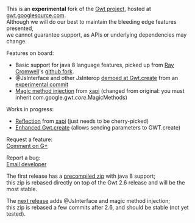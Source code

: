 This is an **experimental** fork of the [Gwt project](gwtproject.org), hosted at [gwt.googlesource.com](https://gwt.googlesource.com/gwt/).  
Although we will do our best to maintain the bleeding edge features presented,  
we cannot guarantee support, as APIs or underlying dependencies may change.


Features on board:  
* Basic support for java 8 language features, picked up from [Ray Cromwell](plus.google.com/+RayCromwell)'s [github fork](https://github.com/cromwellian/gwt-sandbox/tree/java8).  
* @JsInterface and other JsInterop [demoed at Gwt.create](http://gwtcreate.com/videos/#future-of-gwt) from an [experimental commit](https://gwt-review.googlesource.com/#/c/5567/)  
* [Magic method injection](https://github.com/WeTheInternet/xapi/tree/master/gwt/gwt-method-inject) from [xapi](https://github.com/WeTheInternet/xapi) (changed from original: you must inherit com.google.gwt.*core*.MagicMethods)

Works in progress:  
* [Reflection](https://github.com/WeTheInternet/xapi/tree/master/gwt/gwt-reflect) from [xapi](https://github.com/WeTheInternet/xapi) (just needs to be cherry-picked)
* [Enhanced Gwt.create](https://github.com/andrestesti/gwt-rebindingmethods) (allows sending parameters to GWT.create)

Request a feature:  
[Comment on G+](https://plus.google.com/+JamesNelsonX/posts/ZJo2r7wHu8e)

Report a bug:  
[Email developer](mailto:james@wetheinter.net)

The first release has a [precompiled zip](https://github.com/WeTheInternet/gwt-sandbox/releases/tag/java8) with java 8 support;  
this zip is rebased directly on top of the Gwt 2.6 release and will be the most stable.

The [next release](https://github.com/WeTheInternet/gwt-sandbox/releases/tag/JsInterop) adds @JsInterface and magic method injection;  
this zip is rebased a few commits after 2.6, and should be stable (not yet tested).



